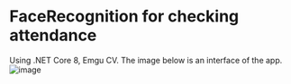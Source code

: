 # FaceRecognition for checking attendance 
Using .NET Core 8, Emgu CV.
The image below is an interface of the app.
![image](https://github.com/baoxelo/FaceRecognition/assets/132845642/49d6e773-beb3-4f7f-a971-76a00598271e)


